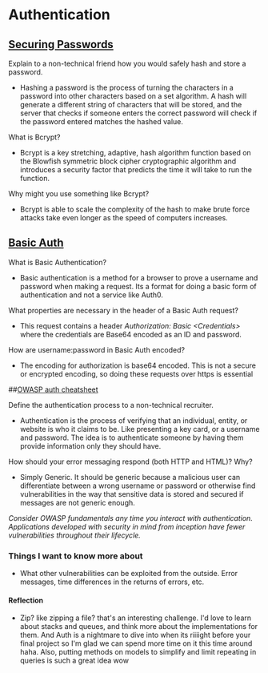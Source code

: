 # Authentication

## [Securing Passwords](https://thehackernews.com/2014/04/securing-passwords-with-bcrypt-hashing.html)

Explain to a non-technical friend how you would safely hash and store a password.

- Hashing a password is the process of turning the characters in a password into other characters based on a set algorithm. A hash will generate a different string of characters that will be stored, and the server that checks if someone enters the correct password will check if the password entered matches the hashed value.

What is Bcrypt?

- Bcrypt is a key stretching, adaptive, hash algorithm function based on the Blowfish symmetric block cipher cryptographic algorithm and introduces a security factor that predicts the time it will take to run the function.

Why might you use something like Bcrypt?

- Bcrypt is able to scale the complexity of the hash to make brute force attacks take even longer as the speed of computers increases.

## [Basic Auth](https://en.wikipedia.org/wiki/Basic_access_authentication)

What is Basic Authentication?

- Basic authentication is a method for a browser to prove a username and password when making a request. Its a format for doing a basic form of authentication and not a service like Auth0.

What properties are necessary in the header of a Basic Auth request?

- This request contains a header _Authorization: Basic \<Credentials\>_ where the credentials are Base64 encoded as an ID and password.

How are username:password in Basic Auth encoded?

- The encoding for authorization is base64 encoded. This is not a secure or encrypted encoding, so doing these requests over https is essential

##[OWASP auth cheatsheet](https://www.owasp.org/index.php/Authentication_Cheat_Sheet)

Define the authentication process to a non-technical recruiter.

- Authentication is the process of verifying that an individual, entity, or website is who it claims to be. Like presenting a key card, or a username and password. The idea is to authenticate someone by having them provide information only they should have.

How should your error messaging respond (both HTTP and HTML)? Why?

- Simply Generic. It should be generic because a malicious user can differentiate between a wrong username or password or otherwise find vulnerabilities in the way that sensitive data is stored and secured if messages are not generic enough.

_Consider OWASP fundamentals any time you interact with authentication. Applications developed with security in mind from inception have fewer vulnerabilities throughout their lifecycle._

### Things I want to know more about

- What other vulnerabilities can be exploited from the outside. Error messages, time differences in the returns of errors, etc.

#### Reflection

- Zip? like zipping a file? that's an interesting challenge. I'd love to learn about stacks and queues, and think more about the implementations for them. And Auth is a nightmare to dive into when its riiiight before your final project so I'm glad we can spend more time on it this time around haha. Also, putting methods on models to simplify and limit repeating in queries is such a great idea wow
